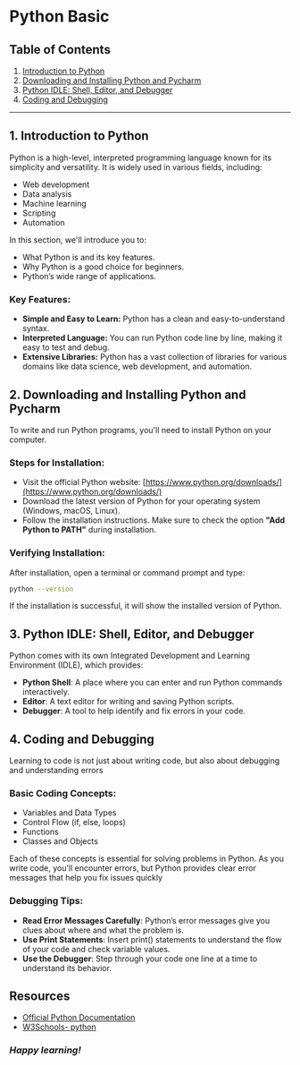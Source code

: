 # Python Basic

## Table of Contents

1. [Introduction to Python](#1-introduction-to-python)
2. [Downloading and Installing Python and Pycharm](#2-downloading-and-installing-python-and-pycharm)
3. [Python IDLE: Shell, Editor, and Debugger](#3-python-idle-shell-editor-and-debugger)
4. [Coding and Debugging](#4-coding-and-debugging)

---

## 1. Introduction to Python

Python is a high-level, interpreted programming language known for its simplicity and versatility. It is widely used in various fields, including:

- Web development
- Data analysis
- Machine learning
- Scripting
- Automation

In this section, we'll introduce you to:

- What Python is and its key features.
- Why Python is a good choice for beginners.
- Python’s wide range of applications.

### Key Features:
- **Simple and Easy to Learn:** Python has a clean and easy-to-understand syntax.
- **Interpreted Language:** You can run Python code line by line, making it easy to test and debug.
- **Extensive Libraries:** Python has a vast collection of libraries for various domains like data science, web development, and automation.
  
## 2. Downloading and Installing Python and Pycharm

To write and run Python programs, you'll need to install Python on your computer.

### Steps for Installation:
- Visit the official Python website: [https://www.python.org/downloads/](https://www.python.org/downloads/)
- Download the latest version of Python for your operating system (Windows, macOS, Linux).
- Follow the installation instructions. Make sure to check the option **"Add Python to PATH"** during installation.

### Verifying Installation:
After installation, open a terminal or command prompt and type:
```bash
python --version
```
If the installation is successful, it will show the installed version of Python.

## 3. Python IDLE: Shell, Editor, and Debugger

Python comes with its own Integrated Development and Learning Environment (IDLE), which provides:

- **Python Shell**: A place where you can enter and run Python commands interactively.
- **Editor**: A text editor for writing and saving Python scripts.
- **Debugger**: A tool to help identify and fix errors in your code.



## 4. Coding and Debugging

Learning to code is not just about writing code, but also about debugging and understanding errors

### Basic Coding Concepts:
- Variables and Data Types
- Control Flow (if, else, loops)
- Functions
- Classes and Objects

Each of these concepts is essential for solving problems in Python. As you write code, you'll encounter errors, but Python provides clear error messages that help you fix issues quickly


### Debugging Tips:
- **Read Error Messages Carefully**: Python’s error messages give you clues about where and what the problem is.
- **Use Print Statements**: Insert print() statements to understand the flow of your code and check variable values.
- **Use the Debugger**: Step through your code one line at a time to understand its behavior.


## Resources

* [Official Python Documentation](https://docs.python.org/3/)
* [W3Schools- python](https://www.w3schools.com/python)



### _Happy learning!_